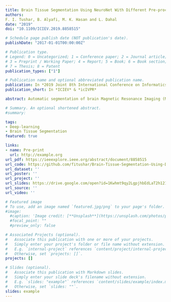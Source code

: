 ```yaml
---
title: Brain Tissue Segmentation Using NeuroNet With Different Pre-processing Techniques
authors:
F. I. Tushar, B. Alyafi, M. K. Hasan and L. Dahal
date: "2019"
doi: "10.1109/ICIEV.2019.8858515"

# Schedule page publish date (NOT publication's date).
publishDate: "2017-01-01T00:00:00Z"

# Publication type.
# Legend: 0 = Uncategorized; 1 = Conference paper; 2 = Journal article;
# 3 = Preprint / Working Paper; 4 = Report; 5 = Book; 6 = Book section;
# 7 = Thesis; 8 = Patent
publication_types: ["1"]

# Publication name and optional abbreviated publication name.
publication: In *2019 Joint 8th International Conference on Informatics, Electronics & Vision (ICIEV) and 2019 3rd International Conference on Imaging, Vision & Pattern Recognition (icIVPR)*
publication_short: In *ICIEV* & *icIVPR*

abstract: Automatic segmentation of brain Magnetic Resonance Imaging (MRI) images is one of the vital steps for quantitative analysis of brain for further inspection. In this paper, NeuroNet has been adopted to segment the brain tissues (white matter (WM), grey matter (GM) and cerebrospinal fluid (CSF)) which uses Residual Network (ResNet) in encoder and Fully Convolution Network (FCN) in the decoder. To achieve the best performance, various hyper-parameters have been tuned, while, network parameters (kernel and bias) were initialized using the NeuroNet pre-trained model. Different pre-processing pipelines have also been introduced to get a robust trained model. The model has been trained and tested on IBSR18 data-set. To validate the research outcome, performance was measured quantitatively using Dice Similarity Coefficient (DSC) and is reported on average as 0.84 for CSF, 0.94 for GM, and 0.94 for WM. The outcome of the research indicates that for the IBSR18 data-set, pre-processing and proper tuning of hyper-parameters for NeuroNet model have improvement in DSC for the brain tissue segmentation.

# Summary. An optional shortened abstract.
#summary:

tags:
- Deep-learning
- Brain Tissue Segmentation
featured: true

links:
- name: Pre-print
  url: http://example.org
url_pdf: https://ieeexplore.ieee.org/abstract/document/8858515
url_code: https://github.com/fitushar/Brain-Tissue-Segmentation-Using-Deep-Learning-Pipeline-NeuroNet
url_dataset: ''
url_poster: ''
url_project: ''
url_slides: https://drive.google.com/open?id=1Kwhmt9qy2LgpjhbEdLaT2h1215JJHrYQ
url_source: ''
url_video: ''

# Featured image
# To use, add an image named `featured.jpg/png` to your page's folder.
#image:
  #caption: 'Image credit: [**Unsplash**](https://unsplash.com/photos/pLCdAaMFLTE)'
  #focal_point: ""
  #preview_only: false

# Associated Projects (optional).
#   Associate this publication with one or more of your projects.
#   Simply enter your project's folder or file name without extension.
#   E.g. `internal-project` references `content/project/internal-project/index.md`.
#   Otherwise, set `projects: []`.
projects: []

# Slides (optional).
#   Associate this publication with Markdown slides.
#   Simply enter your slide deck's filename without extension.
#   E.g. `slides: "example"` references `content/slides/example/index.md`.
#   Otherwise, set `slides: ""`.
slides: example
---
```


